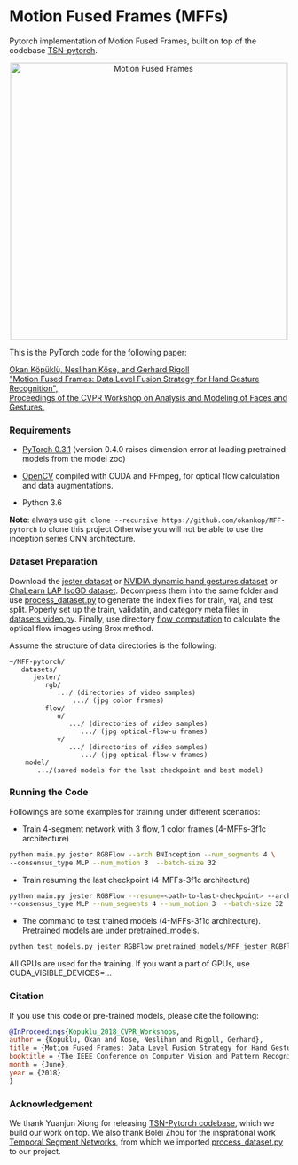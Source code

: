 # Motion Fused Frames (MFFs)

Pytorch implementation of Motion Fused Frames, built on top of the codebase [TSN-pytorch](https://github.com/yjxiong/temporal-segment-networks).

<p align="center"><img src="https://github.com/okankop/MFF-pytorch/blob/master/images/motion_fused_frames.jpg" align="middle" width="500" title="Motion Fused Frames" /></p>

This is the PyTorch code for the following paper:

[
Okan Köpüklü, Neslihan Köse, and Gerhard Rigoll  
"Motion Fused Frames: Data Level Fusion Strategy for Hand Gesture Recognition",  
Proceedings of the CVPR Workshop on Analysis and Modeling of Faces and Gestures.
](http://openaccess.thecvf.com/content_cvpr_2018_workshops/papers/w41/Kopuklu_Motion_Fused_Frames_CVPR_2018_paper.pdf)


### Requirements
* [PyTorch 0.3.1](http://pytorch.org/) (version 0.4.0 raises dimension error at loading pretrained models from the model zoo)

* [OpenCV](https://opencv.org/) compiled with CUDA and FFmpeg, for optical flow calculation and data augmentations.

* Python 3.6

**Note**: always use `git clone --recursive https://github.com/okankop/MFF-pytorch` to clone this project
Otherwise you will not be able to use the inception series CNN architecture.

### Dataset Preparation
Download the [jester dataset](https://www.twentybn.com/datasets/something-something) or [NVIDIA dynamic hand gestures dataset](http://research.nvidia.com/publication/online-detection-and-classification-dynamic-hand-gestures-recurrent-3d-convolutional) or [ChaLearn LAP IsoGD dataset](http://www.cbsr.ia.ac.cn/users/jwan/database/isogd.html). Decompress them into the same folder and use [process_dataset.py](process_dataset.py) to generate the index files for train, val, and test split. Poperly set up the train, validatin, and category meta files in [datasets_video.py](datasets_video.py). Finally, use directory [flow_computation](https://github.com/okankop/flow_computation) to calculate the optical flow images using Brox method.

Assume the structure of data directories is the following:

```misc
~/MFF-pytorch/
   datasets/
      jester/
         rgb/
            .../ (directories of video samples)
                .../ (jpg color frames)
         flow/
            u/
               .../ (directories of video samples)
                  .../ (jpg optical-flow-u frames)
            v/
               .../ (directories of video samples)
                  .../ (jpg optical-flow-v frames)
    model/
       .../(saved models for the last checkpoint and best model)
```


### Running the Code
Followings are some examples for training under different scenarios:

* Train 4-segment network with 3 flow, 1 color frames (4-MFFs-3f1c architecture)
```bash
python main.py jester RGBFlow --arch BNInception --num_segments 4 \
--consensus_type MLP --num_motion 3  --batch-size 32
```

* Train resuming the last checkpoint (4-MFFs-3f1c architecture)
```bash
python main.py jester RGBFlow --resume=<path-to-last-checkpoint> --arch BNInception \
--consensus_type MLP --num_segments 4 --num_motion 3  --batch-size 32
```

* The command to test trained models (4-MFFs-3f1c architecture). Pretrained models are under [pretrained_models](pretrained_models).

```bash
python test_models.py jester RGBFlow pretrained_models/MFF_jester_RGBFlow_BNInception_segment4_3f1c_best.pth.tar --arch BNInception --consensus_type MLP --test_crops 1 --num_motion 3 --test_segments 4
```

All GPUs are used for the training. If you want a part of GPUs, use CUDA_VISIBLE_DEVICES=...

### Citation
If you use this code or pre-trained models, please cite the following:

```bibtex
@InProceedings{Kopuklu_2018_CVPR_Workshops,
author = {Kopuklu, Okan and Kose, Neslihan and Rigoll, Gerhard},
title = {Motion Fused Frames: Data Level Fusion Strategy for Hand Gesture Recognition},
booktitle = {The IEEE Conference on Computer Vision and Pattern Recognition (CVPR) Workshops},
month = {June},
year = {2018}
}
```

### Acknowledgement
We thank Yuanjun Xiong for releasing [TSN-Pytorch codebase](https://github.com/yjxiong/temporal-segment-networks), which we build our work on top. We also thank Bolei Zhou for the insprational work [Temporal Segment Networks](https://arxiv.org/pdf/1711.08496.pdf), from which we imported [process_dataset.py](https://github.com/metalbubble/TRN-pytorch/blob/master/process_dataset.py) to our project.
